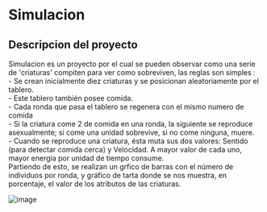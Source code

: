 # Simulacion

<h2>Descripcion del proyecto</h2>
Simulacion es un proyecto por el cual se pueden observar como una serie de 'criaturas' compiten para ver como sobreviven, las reglas son simples :<br>
  - Se crean inicialmente diez criaturas y se posicionan aleatoriamente por el tablero.<br>
  - Este tablero también posee comida.<br>
  - Cada ronda que pasa el tablero se regenera con el mismo numero de comida<br>
  - Si la criatura come 2 de comida en una ronda, la siguiente se reproduce asexualmente; si come una unidad sobrevive, si no come ninguna, muere.<br>
  - Cuando se reproduce una criatura, ésta muta sus dos valores: Sentido (para detectar comida cerca) y Velocidad. A mayor valor de cada uno, mayor energía por unidad de tiempo consume.<br>
Partiendo de esto, se realizan un grfico de barras con el número de individuos por ronda, y gráfico de tarta donde se nos muestra, en porcentaje, el valor de los atributos de las criaturas.

![image](https://user-images.githubusercontent.com/78687102/167113209-f5905bd3-cc69-455d-bbab-927c5fec0030.png)

